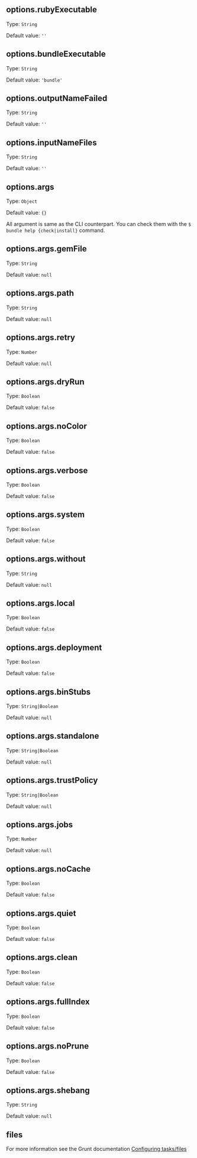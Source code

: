 ## options.rubyExecutable

Type: `String`

Default value: `''`


## options.bundleExecutable

Type: `String`

Default value: `'bundle'`


## options.outputNameFailed

Type: `String`

Default value: `''`


## options.inputNameFiles

Type: `String`

Default value: `''`


## options.args

Type: `Object`

Default value: `{}`

All argument is same as the CLI counterpart.
You can check them with the `$ bundle help {check|install}` command.


## options.args.gemFile

Type: `String`

Default value: `null`


## options.args.path

Type: `String`

Default value: `null`


## options.args.retry

Type: `Number`

Default value: `null`


## options.args.dryRun

Type: `Boolean`

Default value: `false`


## options.args.noColor

Type: `Boolean`

Default value: `false`


## options.args.verbose

Type: `Boolean`

Default value: `false`


## options.args.system

Type: `Boolean`

Default value: `false`


## options.args.without

Type: `String`

Default value: `null`


## options.args.local

Type: `Boolean`

Default value: `false`


## options.args.deployment

Type: `Boolean`

Default value: `false`


## options.args.binStubs

Type: `String|Boolean`

Default value: `null`


## options.args.standalone

Type: `String|Boolean`

Default value: `null`


## options.args.trustPolicy

Type: `String|Boolean`

Default value: `null`


## options.args.jobs

Type: `Number`

Default value: `null`


## options.args.noCache

Type: `Boolean`

Default value: `false`


## options.args.quiet

Type: `Boolean`

Default value: `false`


## options.args.clean

Type: `Boolean`

Default value: `false`


## options.args.fullIndex

Type: `Boolean`

Default value: `false`


## options.args.noPrune

Type: `Boolean`

Default value: `false`


## options.args.shebang

Type: `String`

Default value: `null`


## files

For more information see the Grunt documentation [Configuring tasks/files](http://gruntjs.com/configuring-tasks#files)
